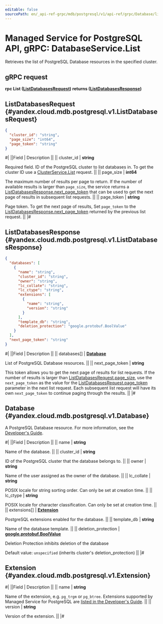 ```yaml
---
editable: false
sourcePath: en/_api-ref-grpc/mdb/postgresql/v1/api-ref/grpc/Database/list.md
---
```


# Managed Service for PostgreSQL API, gRPC: DatabaseService.List

Retrieves the list of PostgreSQL Database resources in the specified cluster.

## gRPC request

**rpc List ([ListDatabasesRequest](#yandex.cloud.mdb.postgresql.v1.ListDatabasesRequest)) returns ([ListDatabasesResponse](#yandex.cloud.mdb.postgresql.v1.ListDatabasesResponse))**

## ListDatabasesRequest {#yandex.cloud.mdb.postgresql.v1.ListDatabasesRequest}

```json
{
  "cluster_id": "string",
  "page_size": "int64",
  "page_token": "string"
}
```

#|
||Field | Description ||
|| cluster_id | **string**

Required field. ID of the PostgreSQL cluster to list databases in.
To get the cluster ID use a [ClusterService.List](/docs/managed-postgresql/api-ref/grpc/Cluster/list#List) request. ||
|| page_size | **int64**

The maximum number of results per page to return. If the number of available
results is larger than `page_size`, the service returns a [ListDatabasesResponse.next_page_token](#yandex.cloud.mdb.postgresql.v1.ListDatabasesResponse)
that can be used to get the next page of results in subsequent list requests. ||
|| page_token | **string**

Page token. To get the next page of results, Set `page_token` to the [ListDatabasesResponse.next_page_token](#yandex.cloud.mdb.postgresql.v1.ListDatabasesResponse)
returned by the previous list request. ||
|#

## ListDatabasesResponse {#yandex.cloud.mdb.postgresql.v1.ListDatabasesResponse}

```json
{
  "databases": [
    {
      "name": "string",
      "cluster_id": "string",
      "owner": "string",
      "lc_collate": "string",
      "lc_ctype": "string",
      "extensions": [
        {
          "name": "string",
          "version": "string"
        }
      ],
      "template_db": "string",
      "deletion_protection": "google.protobuf.BoolValue"
    }
  ],
  "next_page_token": "string"
}
```

#|
||Field | Description ||
|| databases[] | **[Database](#yandex.cloud.mdb.postgresql.v1.Database)**

List of PostgreSQL Database resources. ||
|| next_page_token | **string**

This token allows you to get the next page of results for list requests. If the number of results
is larger than [ListDatabasesRequest.page_size](#yandex.cloud.mdb.postgresql.v1.ListDatabasesRequest), use the `next_page_token` as the value
for the [ListDatabasesRequest.page_token](#yandex.cloud.mdb.postgresql.v1.ListDatabasesRequest) parameter in the next list request. Each subsequent
list request will have its own `next_page_token` to continue paging through the results. ||
|#

## Database {#yandex.cloud.mdb.postgresql.v1.Database}

A PostgreSQL Database resource. For more information, see
the [Developer's Guide](/docs/managed-postgresql/concepts).

#|
||Field | Description ||
|| name | **string**

Name of the database. ||
|| cluster_id | **string**

ID of the PostgreSQL cluster that the database belongs to. ||
|| owner | **string**

Name of the user assigned as the owner of the database. ||
|| lc_collate | **string**

POSIX locale for string sorting order.
Can only be set at creation time. ||
|| lc_ctype | **string**

POSIX locale for character classification.
Can only be set at creation time. ||
|| extensions[] | **[Extension](#yandex.cloud.mdb.postgresql.v1.Extension)**

PostgreSQL extensions enabled for the database. ||
|| template_db | **string**

Name of the database template. ||
|| deletion_protection | **[google.protobuf.BoolValue](https://developers.google.com/protocol-buffers/docs/reference/csharp/class/google/protobuf/well-known-types/bool-value)**

Deletion Protection inhibits deletion of the database

Default value: `unspecified` (inherits cluster's deletion_protection) ||
|#

## Extension {#yandex.cloud.mdb.postgresql.v1.Extension}

#|
||Field | Description ||
|| name | **string**

Name of the extension, e.g. `pg_trgm` or `pg_btree`.
Extensions supported by Managed Service for PostgreSQL are [listed in the Developer's Guide](/docs/managed-postgresql/operations/extensions/cluster-extensions). ||
|| version | **string**

Version of the extension. ||
|#